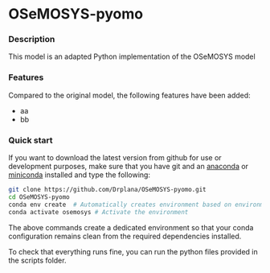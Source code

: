 # OSeMOSYS-pyomo

### Description
This model is an adapted Python implementation of the OSeMOSYS model
 
### Features
Compared to the original model, the following features have been added:
- aa
- bb

### Quick start

If you want to download the latest version from github for use or development purposes, make sure that you have git and an [anaconda](https://www.anaconda.com/distribution/) or [miniconda](https://docs.conda.io/projects/miniconda/) installed and type the following:

```bash
git clone https://github.com/Drplana/OSeMOSYS-pyomo.git
cd OSeMOSYS-pyomo
conda env create  # Automatically creates environment based on environment.yml
conda activate osemosys # Activate the environment
```

The above commands create a dedicated environment so that your conda configuration remains clean from the required dependencies installed.

To check that everything runs fine, you can run the python files provided in the scripts folder.



